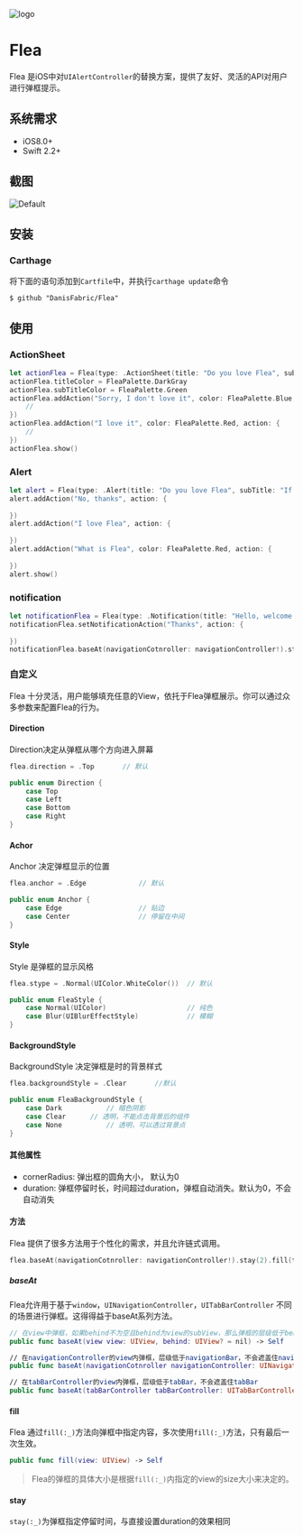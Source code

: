 ![logo](https://github.com/DanisFabric/Flea/blob/master/images/logo.png)
# Flea

Flea 是iOS中对`UIAlertController`的替换方案，提供了友好、灵活的API对用户进行弹框提示。

## 系统需求

- iOS8.0+
- Swift 2.2+

## 截图

![Default](https://github.com/DanisFabric/Flea/blob/master/images/default.png)

## 安装

### Carthage 

将下面的语句添加到`Cartfile`中，并执行`carthage update`命令

```ogdl
$ github "DanisFabric/Flea"
```

## 使用

### ActionSheet

```swift
let actionFlea = Flea(type: .ActionSheet(title: "Do you love Flea", subTitle: "If you love it, you can star Flea on GitHub"))
actionFlea.titleColor = FleaPalette.DarkGray
actionFlea.subTitleColor = FleaPalette.Green
actionFlea.addAction("Sorry, I don't love it", color: FleaPalette.Blue, action: { 
	//        
})
actionFlea.addAction("I love it", color: FleaPalette.Red, action: { 
	//           
})
actionFlea.show()

```

### Alert

```swift
let alert = Flea(type: .Alert(title: "Do you love Flea", subTitle: "If you love Flea, you may start it on GitHub"))
alert.addAction("No, thanks", action: { 
                
})
alert.addAction("I love Flea", action: { 
                
})
alert.addAction("What is Flea", color: FleaPalette.Red, action: { 
                
})
alert.show()
```

### notification 

```swift
let notificationFlea = Flea(type: .Notification(title: "Hello, welcome to use Flea"))
notificationFlea.setNotificationAction("Thanks", action: { 
                
})
notificationFlea.baseAt(navigationCotnroller: navigationController!).stay(2).show()
```
### 自定义

Flea 十分灵活，用户能够填充任意的View，依托于Flea弹框展示。你可以通过众多参数来配置Flea的行为。

#### Direction

Direction决定从弹框从哪个方向进入屏幕

```swift
flea.direction = .Top 		// 默认

public enum Direction {
    case Top
    case Left
    case Bottom
    case Right
}

```

#### Achor

Anchor 决定弹框显示的位置

```swift
flea.anchor = .Edge 			// 默认

public enum Anchor {
    case Edge					// 贴边
    case Center					// 停留在中间
}
```

#### Style

Style 是弹框的显示风格

```swift
flea.stype = .Normal(UIColor.WhiteColor())	// 默认

public enum FleaStyle {
    case Normal(UIColor)					// 纯色
    case Blur(UIBlurEffectStyle)			// 模糊
}
```

#### BackgroundStyle

BackgroundStyle 决定弹框是时的背景样式
```swift
flea.backgroundStyle = .Clear		//默认

public enum FleaBackgroundStyle {
    case Dark			// 暗色阴影
    case Clear		// 透明，不能点击背景后的组件
    case None			// 透明，可以透过背景点
}
```

#### 其他属性

* cornerRadius: 弹出框的圆角大小， 默认为0
* duration: 弹框停留时长，时间超过duration，弹框自动消失。默认为0，不会 自动消失

#### 方法

Flea 提供了很多方法用于个性化的需求，并且允许链式调用。

```swift
flea.baseAt(navigationCotnroller: navigationController!).stay(2).fill(testView).show()
```

##### baseAt

Flea允许用于基于`window`，`UINavigationController`，`UITabBarController` 不同的场景进行弹框。这得得益于baseAt系列方法。

```swift
// 在view中弹框，如果behind不为空且behind为view的subView，那么弹框的层级低于behind
public func baseAt(view view: UIView, behind: UIView? = nil) -> Self

// 在navigationController的view内弹框，层级低于navigationBar，不会遮盖住navigationBar
public func baseAt(navigationCotnroller navigationController: UINavigationController) -> Self

// 在tabBarController的view内弹框，层级低于tabBar，不会遮盖住tabBar
public func baseAt(tabBarController tabBarController: UITabBarController) -> Self

```

#### fill

Flea 通过`fill(:_)`方法向弹框中指定内容，多次使用`fill(:_)`方法，只有最后一次生效。

```swift
public func fill(view: UIView) -> Self
```
> Flea的弹框的具体大小是根据`fill(:_)`内指定的view的size大小来决定的。


#### stay

`stay(:_)`为弹框指定停留时间，与直接设置duration的效果相同

